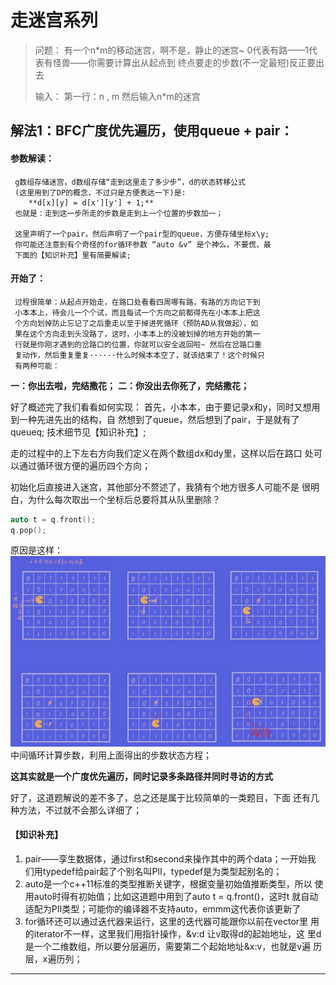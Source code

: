 # 走迷宫系列

>问题：
>有一个n*m的移动迷宫，啊不是，静止的迷宫~
>0代表有路——1代表有怪兽——你需要计算出从起点到
>终点要走的步数(不一定最短)反正要出去
>
>输入：
>第一行：n , m
>然后输入n*m的迷宫

## 解法1：BFC广度优先遍历，使用queue + pair：

#### 参数解读：
     g数组存储迷宫，d数组存储“走到这里走了多少步”，d的状态转移公式
     (这里用到了DP的概念，不过只是方便表达一下)是:
        **d[x][y] = d[x'][y'] + 1;**
     也就是：走到这一步所走的步数是走到上一个位置的步数加一；

     这里声明了一个pair，然后声明了一个pair型的queue，方便存储坐标x\y;  
     你可能还注意到有个奇怪的for循环参数 “auto &v” 是个神么，不要慌，最
     下面的【知识补充】里有简要解读;
     
#### 开始了：
     过程很简单：从起点开始走，在路口处看看四周哪有路，有路的方向记下到
     小本本上，待会儿一个个试，而且每试一个方向之前都得先在小本本上把这
     个方向划掉防止忘记了之后重走以至于掉进死循环（预防AD从我做起），如
     果在这个方向走到头没路了，这时，小本本上的没被划掉的地方开始的第一
     行就是你刚才遇到的岔路口的位置，你就可以安全返回啦~ 然后在岔路口重
     复动作，然后重复重复······什么时候本本空了，就该结束了！这个时候只
     有两种可能：
     
**一：你出去啦，完结撒花；**
**二：你没出去你死了，完结撒花；**

好了概述完了我们看看如何实现：
首先，小本本，由于要记录x和y，同时又想用到一种先进先出的结构，自
然想到了queue，然后想到了pair，于是就有了queue<pair>q;
技术细节见【知识补充】;

走的过程中的上下左右方向我们定义在两个数组dx和dy里，这样以后在路口
处可以通过循环很方便的遍历四个方向；

初始化后直接进入迷宫，其他部分不赘述了，我猜有个地方很多人可能不是
很明白，为什么每次取出一个坐标后总要将其从队里删除？    

```cpp
auto t = q.front();
q.pop();
```

原因是这样：
<img src="./pic.png" width="1000" />
中间循环计算步数，利用上面得出的步数状态方程；

**这其实就是一个广度优先遍历，同时记录多条路径并同时寻访的方式**

好了，这道题解说的差不多了，总之还是属于比较简单的一类题目，下面
还有几种方法，不过就不会那么详细了；
#### 【知识补充】
1. pair——孪生数据体，通过first和second来操作其中的两个data；一开始我
   们用typedef给pair起了个别名叫PII，typedef是为类型起别名的；
2. auto是一个c++11标准的类型推断关键字，根据变量初始值推断类型，所以
   使用auto时得有初始值；比如这道题中用到了auto t = q.front()，这时t
   就自动适配为PII类型；可能你的编译器不支持auto，emmm这代表你该更新了
3. for循环还可以通过迭代器来运行，这里的迭代器可能跟你以前在vector里
   用的iterator不一样，这里我们用指针操作，&v:d 让v取得d的起始地址，这
   里d是一个二维数组，所以要分层遍历，需要第二个起始地址&x:v，也就是v遍
   历层，x遍历列；
-------
